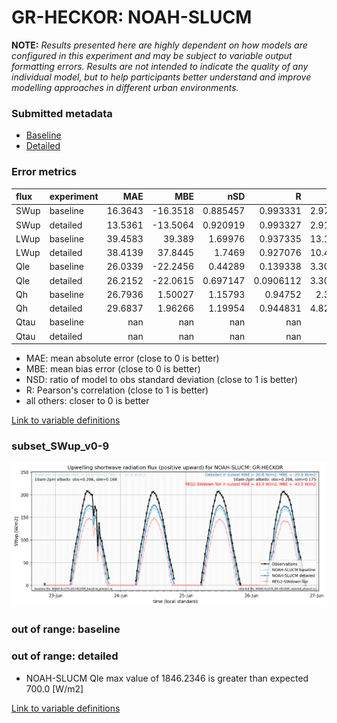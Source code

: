 # GR-HECKOR: NOAH-SLUCM

**NOTE:** *Results presented here are highly dependent on how models are configured in this experiment and may be subject to variable output formatting errors. Results are not intended to indicate the quality of any individual model, but to help participants better understand and improve modelling approaches in different urban environments.*

### Submitted metadata

- [Baseline](NOAH-SLUCM_GR-HECKOR_baseline_attrs.md)
- [Detailed](NOAH-SLUCM_GR-HECKOR_detailed_attrs.md)

### Error metrics

| flux   | experiment   |      MAE |       MBE |        nSD |           R |       5th |     95th |     RMSE |      cRMSE |      AMBE |       1-nSD |          1-R |    nSkewness |   nKurtosis |    Overlap |
|:-------|:-------------|---------:|----------:|-----------:|------------:|----------:|---------:|---------:|-----------:|----------:|------------:|-------------:|-------------:|------------:|-----------:|
| SWup   | baseline     |  16.3643 | -16.3518  |   0.885457 |   0.993331  |   2.97379 |  27.5699 |  19.0068 |   0.157896 |  16.3518  |   0.114544  |   0.00666942 |   0.18038    |   0.0678032 |   0.109416 |
| SWup   | detailed     |  13.5361 | -13.5064  |   0.920919 |   0.993327  |   2.91952 |  21.0765 |  15.8824 |   0.136179 |  13.5064  |   0.0790817 |   0.00667311 |   0.181511   |   0.0675903 |   0.107056 |
| LWup   | baseline     |  39.4583 |  39.389   |   1.69976  |   0.937335  |  13.1714  | 112.219  |  53.7597 |   0.838271 |  39.389   |   0.699757  |   0.0626652  |   1.07567    |   0.730046  |   0.142512 |
| LWup   | detailed     |  38.4139 |  37.8445  |   1.7469   |   0.927076  |  10.4044  | 115.764  |  54.5917 |   0.901466 |  37.8445  |   0.746896  |   0.0729239  |   1.14038    |   0.754293  |   0.124114 |
| Qle    | baseline     |  26.0339 | -22.2456  |   0.44289  |   0.139338  |   3.30427 |  74.7506 |  42.9031 |   1.03573  |  22.2456  |   0.55711   |   0.860662   |   7.92132    |  45.0629    |   0.592572 |
| Qle    | detailed     |  26.2152 | -22.0615  |   0.697147 |   0.0906112 |   3.30427 |  74.7268 |  46.8242 |   1.16605  |  22.0615  |   0.302853  |   0.909389   |  17.8618     | 214.241     |   0.592641 |
| Qh     | baseline     |  26.7936 |   1.50027 |   1.15793  |   0.94752   |   2.3424  |  50.6103 |  40.5436 |   0.382722 |   1.50027 |   0.157926  |   0.0524799  |   0.00814036 |   0.49003   |   0.229654 |
| Qh     | detailed     |  29.6837 |   1.96266 |   1.19954  |   0.944831  |   4.82756 |  59.6402 |  43.97   |   0.414936 |   1.96266 |   0.199543  |   0.055169   |   0.0144912  |   0.531988  |   0.283535 |
| Qtau   | baseline     | nan      | nan       | nan        | nan         | nan       | nan      | nan      | nan        | nan       | nan         | nan          | nan          | nan         | nan        |
| Qtau   | detailed     | nan      | nan       | nan        | nan         | nan       | nan      | nan      | nan        | nan       | nan         | nan          | nan          | nan         | nan        |

 - MAE: mean absolute error (close to 0 is better)
 - MBE: mean bias error (close to 0 is better)
 - NSD: ratio of model to obs standard deviation (close to 1 is better)
 - R: Pearson's correlation (close to 1 is better)
 - all others: closer to 0 is better

[Link to variable definitions](../modelattrs/variable_definitions.md)

### <a name="subset_swup_v0-9"></a>subset_SWup_v0-9
[![NOAH-SLUCM_GR-HECKOR_subset_SWup_v0-9.png](NOAH-SLUCM_GR-HECKOR_subset_SWup_v0-9.png)](NOAH-SLUCM_GR-HECKOR_subset_SWup_v0-9.png)

### out of range: baseline


### out of range: detailed

 - NOAH-SLUCM Qle max value of 1846.2346 is greater than expected 700.0 [W/m2]


[Link to variable definitions](../modelattrs/variable_definitions.md)

